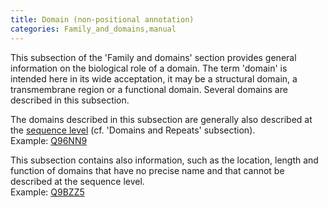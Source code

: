 ```yaml
---
title: Domain (non-positional annotation)
categories: Family_and_domains,manual
---
```


This subsection of the 'Family and domains' section provides general information on the biological role of a domain. The term 'domain' is intended here in its wide acceptation, it may be a structural domain, a transmembrane region or a functional domain. Several domains are described in this subsection.

The domains described in this subsection are generally also described at the [sequence level](https://www.uniprot.org/help/domain) (cf. 'Domains and Repeats' subsection).  
Example: [Q96NN9](https://www.uniprot.org/uniprotkb/q96nn9#family%5Fand%5Fdomains)

This subsection contains also information, such as the location, length and function of domains that have no precise name and that cannot be described at the sequence level.  
Example: [Q9BZZ5](https://www.uniprot.org/uniprotkb/q9bzz5#family%5Fand%5Fdomains)
